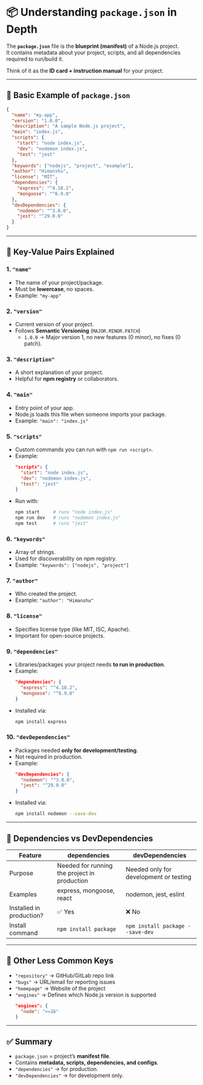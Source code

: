 # 📦 Understanding `package.json` in Depth

The **`package.json`** file is the **blueprint (manifest)** of a Node.js project.  
It contains metadata about your project, scripts, and all dependencies required to run/build it.  

Think of it as the **ID card + instruction manual** for your project.  

---

## 🔹 Basic Example of `package.json`
```json
{
  "name": "my-app",
  "version": "1.0.0",
  "description": "A sample Node.js project",
  "main": "index.js",
  "scripts": {
    "start": "node index.js",
    "dev": "nodemon index.js",
    "test": "jest"
  },
  "keywords": ["nodejs", "project", "example"],
  "author": "Himanshu",
  "license": "MIT",
  "dependencies": {
    "express": "^4.18.2",
    "mongoose": "^6.9.0"
  },
  "devDependencies": {
    "nodemon": "^3.0.0",
    "jest": "^29.0.0"
  }
}
```

---

## 🔹 Key-Value Pairs Explained

### 1. `"name"`
- The name of your project/package.
- Must be **lowercase**, no spaces.
- Example: `"my-app"`

### 2. `"version"`
- Current version of your project.
- Follows **Semantic Versioning** (`MAJOR.MINOR.PATCH`)
  - `1.0.0` → Major version 1, no new features (0 minor), no fixes (0 patch).

### 3. `"description"`
- A short explanation of your project.
- Helpful for **npm registry** or collaborators.

### 4. `"main"`
- Entry point of your app.
- Node.js loads this file when someone imports your package.
- Example: `"main": "index.js"`

### 5. `"scripts"`
- Custom commands you can run with `npm run <script>`.
- Example:
  ```json
  "scripts": {
    "start": "node index.js",
    "dev": "nodemon index.js",
    "test": "jest"
  }
  ```
- Run with:
  ```bash
  npm start     # runs "node index.js"
  npm run dev   # runs "nodemon index.js"
  npm test      # runs "jest"
  ```

### 6. `"keywords"`
- Array of strings.
- Used for discoverability on npm registry.
- Example: `"keywords": ["nodejs", "project"]`

### 7. `"author"`
- Who created the project.
- Example: `"author": "Himanshu"`

### 8. `"license"`
- Specifies license type (like MIT, ISC, Apache).
- Important for open-source projects.

### 9. `"dependencies"`
- Libraries/packages your project needs **to run in production**.
- Example:
  ```json
  "dependencies": {
    "express": "^4.18.2",
    "mongoose": "^6.9.0"
  }
  ```
- Installed via:
  ```bash
  npm install express
  ```

### 10. `"devDependencies"`
- Packages needed **only for development/testing**.
- Not required in production.
- Example:
  ```json
  "devDependencies": {
    "nodemon": "^3.0.0",
    "jest": "^29.0.0"
  }
  ```
- Installed via:
  ```bash
  npm install nodemon --save-dev
  ```

---

## 🔹 Dependencies vs DevDependencies

| Feature | dependencies | devDependencies |
|---------|--------------|-----------------|
| Purpose | Needed for running the project in production | Needed only for development or testing |
| Examples | express, mongoose, react | nodemon, jest, eslint |
| Installed in production? | ✅ Yes | ❌ No |
| Install command | `npm install package` | `npm install package --save-dev` |

---

## 🔹 Other Less Common Keys

- `"repository"` → GitHub/GitLab repo link  
- `"bugs"` → URL/email for reporting issues  
- `"homepage"` → Website of the project  
- `"engines"` → Defines which Node.js version is supported  
  ```json
  "engines": {
    "node": ">=16"
  }
  ```

---

## ✅ Summary
- `package.json` = project’s **manifest file**.  
- Contains **metadata, scripts, dependencies, and configs**.  
- `"dependencies"` → for production.  
- `"devDependencies"` → for development only.  
